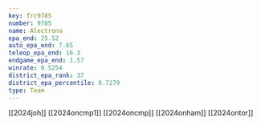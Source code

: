 ```yaml
---
key: frc9785
number: 9785
name: Alectrona
epa_end: 25.52
auto_epa_end: 7.65
teleop_epa_end: 16.3
endgame_epa_end: 1.57
winrate: 0.5254
district_epa_rank: 37
district_epa_percentile: 0.7279
type: Team
---
```

[[2024joh]]
[[2024oncmp1]]
[[2024oncmp]]
[[2024onham]]
[[2024ontor]]
